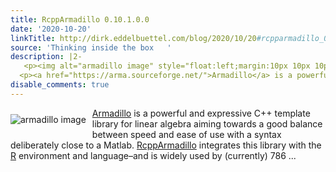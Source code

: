 ```yaml
---
title: RcppArmadillo 0.10.1.0.0
date: '2020-10-20'
linkTitle: http://dirk.eddelbuettel.com/blog/2020/10/20#rcpparmadillo_0.10.1.0.0
source: 'Thinking inside the box   '
description: |2-
   <p><img alt="armadillo image" style="float:left;margin:10px 10px 10px 0;" src="http://dirk.eddelbuettel.com/images/armadillo_logo_two.png"/></p>
  <p><a href="https://arma.sourceforge.net/">Armadillo</a> is a powerful and expressive C++ template library for linear algebra aiming towards a good balance between speed and ease of use with a syntax deliberately close to a Matlab. <a href="https://dirk.eddelbuettel.com/code/rcpp.armadillo.html">RcppArmadillo</a> integrates this library with the <a href="https://www.r-project.org">R</a> environment and language–and is widely used by (currently) 786 ...
disable_comments: true
---
```

 <p><img alt="armadillo image" style="float:left;margin:10px 10px 10px 0;" src="http://dirk.eddelbuettel.com/images/armadillo_logo_two.png"/></p>
<p><a href="https://arma.sourceforge.net/">Armadillo</a> is a powerful and expressive C++ template library for linear algebra aiming towards a good balance between speed and ease of use with a syntax deliberately close to a Matlab. <a href="https://dirk.eddelbuettel.com/code/rcpp.armadillo.html">RcppArmadillo</a> integrates this library with the <a href="https://www.r-project.org">R</a> environment and language–and is widely used by (currently) 786 ...